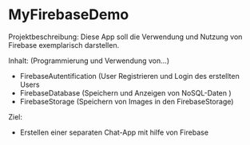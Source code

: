 # MyFirebaseDemo


Projektbeschreibung:
Diese App soll die Verwendung und Nutzung von Firebase exemplarisch darstellen.

Inhalt: (Programmierung und Verwendung von...)
- FirebaseAutentification (User Registrieren und Login des erstellten Users
- FirebaseDatabase (Speichern und Anzeigen von NoSQL-Daten )
- FirebaseStorage (Speichern von Images in den FirebaseStorage)

Ziel: 
- Erstellen einer separaten Chat-App mit hilfe von Firebase
